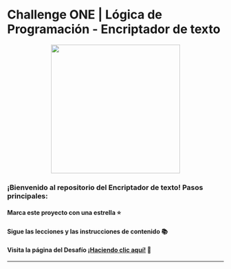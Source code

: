 # Challenge ONE | Lógica de Programación - Encriptador de texto

<p align="center" >
     <img width="300" heigth="200" src="![image](https://github.com/roondev/Portafolio./assets/126434052/3ec6635d-2285-4b23-a65a-54a09d98e084)
">
</p>

### ¡Bienvenido al repositorio del Encriptador de texto! Pasos principales:

#### Marca este proyecto con una estrella ⭐
#### Sigue las lecciones y las instrucciones de contenido 📚
#### Visita la página del Desafío [¡Haciendo clic aquí!](https://www.aluracursos.com/challenges/challenge-one-logica) 📃
---


